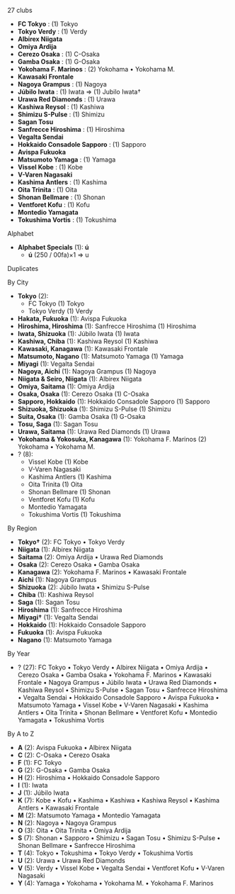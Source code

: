 27 clubs

- **FC Tokyo** : (1) Tokyo
- **Tokyo Verdy** : (1) Verdy
- **Albirex Niigata**
- **Omiya Ardija**
- **Cerezo Osaka** : (1) C-Osaka
- **Gamba Osaka** : (1) G-Osaka
- **Yokohama F. Marinos** : (2) Yokohama • Yokohama M.
- **Kawasaki Frontale**
- **Nagoya Grampus** : (1) Nagoya
- **Júbilo Iwata** : (1) Iwata ⇒ (1) Jubilo Iwata†
- **Urawa Red Diamonds** : (1) Urawa
- **Kashiwa Reysol** : (1) Kashiwa
- **Shimizu S-Pulse** : (1) Shimizu
- **Sagan Tosu**
- **Sanfrecce Hiroshima** : (1) Hiroshima
- **Vegalta Sendai**
- **Hokkaido Consadole Sapporo** : (1) Sapporo
- **Avispa Fukuoka**
- **Matsumoto Yamaga** : (1) Yamaga
- **Vissel Kobe** : (1) Kobe
- **V-Varen Nagasaki**
- **Kashima Antlers** : (1) Kashima
- **Oita Trinita** : (1) Oita
- **Shonan Bellmare** : (1) Shonan
- **Ventforet Kofu** : (1) Kofu
- **Montedio Yamagata**
- **Tokushima Vortis** : (1) Tokushima




Alphabet

- **Alphabet Specials** (1):  **ú** 
  - **ú** (250 / 00fa)×1 ⇒ u




Duplicates





By City

- **Tokyo** (2): 
  - FC Tokyo  (1) Tokyo
  - Tokyo Verdy  (1) Verdy
- **Hakata, Fukuoka** (1): Avispa Fukuoka 
- **Hiroshima, Hiroshima** (1): Sanfrecce Hiroshima  (1) Hiroshima
- **Iwata, Shizuoka** (1): Júbilo Iwata  (1) Iwata
- **Kashiwa, Chiba** (1): Kashiwa Reysol  (1) Kashiwa
- **Kawasaki, Kanagawa** (1): Kawasaki Frontale 
- **Matsumoto, Nagano** (1): Matsumoto Yamaga  (1) Yamaga
- **Miyagi** (1): Vegalta Sendai 
- **Nagoya, Aichi** (1): Nagoya Grampus  (1) Nagoya
- **Niigata & Seiro, Niigata** (1): Albirex Niigata 
- **Omiya, Saitama** (1): Omiya Ardija 
- **Osaka, Osaka** (1): Cerezo Osaka  (1) C-Osaka
- **Sapporo, Hokkaido** (1): Hokkaido Consadole Sapporo  (1) Sapporo
- **Shizuoka, Shizuoka** (1): Shimizu S-Pulse  (1) Shimizu
- **Suita, Osaka** (1): Gamba Osaka  (1) G-Osaka
- **Tosu, Saga** (1): Sagan Tosu 
- **Urawa, Saitama** (1): Urawa Red Diamonds  (1) Urawa
- **Yokohama & Yokosuka, Kanagawa** (1): Yokohama F. Marinos  (2) Yokohama • Yokohama M.
- ? (8): 
  - Vissel Kobe  (1) Kobe
  - V-Varen Nagasaki 
  - Kashima Antlers  (1) Kashima
  - Oita Trinita  (1) Oita
  - Shonan Bellmare  (1) Shonan
  - Ventforet Kofu  (1) Kofu
  - Montedio Yamagata 
  - Tokushima Vortis  (1) Tokushima




By Region

- **Tokyo†** (2):   FC Tokyo • Tokyo Verdy
- **Niigata** (1):   Albirex Niigata
- **Saitama** (2):   Omiya Ardija • Urawa Red Diamonds
- **Osaka** (2):   Cerezo Osaka • Gamba Osaka
- **Kanagawa** (2):   Yokohama F. Marinos • Kawasaki Frontale
- **Aichi** (1):   Nagoya Grampus
- **Shizuoka** (2):   Júbilo Iwata • Shimizu S-Pulse
- **Chiba** (1):   Kashiwa Reysol
- **Saga** (1):   Sagan Tosu
- **Hiroshima** (1):   Sanfrecce Hiroshima
- **Miyagi†** (1):   Vegalta Sendai
- **Hokkaido** (1):   Hokkaido Consadole Sapporo
- **Fukuoka** (1):   Avispa Fukuoka
- **Nagano** (1):   Matsumoto Yamaga




By Year

- ? (27):   FC Tokyo • Tokyo Verdy • Albirex Niigata • Omiya Ardija • Cerezo Osaka • Gamba Osaka • Yokohama F. Marinos • Kawasaki Frontale • Nagoya Grampus • Júbilo Iwata • Urawa Red Diamonds • Kashiwa Reysol • Shimizu S-Pulse • Sagan Tosu • Sanfrecce Hiroshima • Vegalta Sendai • Hokkaido Consadole Sapporo • Avispa Fukuoka • Matsumoto Yamaga • Vissel Kobe • V-Varen Nagasaki • Kashima Antlers • Oita Trinita • Shonan Bellmare • Ventforet Kofu • Montedio Yamagata • Tokushima Vortis






By A to Z

- **A** (2): Avispa Fukuoka • Albirex Niigata
- **C** (2): C-Osaka • Cerezo Osaka
- **F** (1): FC Tokyo
- **G** (2): G-Osaka • Gamba Osaka
- **H** (2): Hiroshima • Hokkaido Consadole Sapporo
- **I** (1): Iwata
- **J** (1): Júbilo Iwata
- **K** (7): Kobe • Kofu • Kashima • Kashiwa • Kashiwa Reysol • Kashima Antlers • Kawasaki Frontale
- **M** (2): Matsumoto Yamaga • Montedio Yamagata
- **N** (2): Nagoya • Nagoya Grampus
- **O** (3): Oita • Oita Trinita • Omiya Ardija
- **S** (7): Shonan • Sapporo • Shimizu • Sagan Tosu • Shimizu S-Pulse • Shonan Bellmare • Sanfrecce Hiroshima
- **T** (4): Tokyo • Tokushima • Tokyo Verdy • Tokushima Vortis
- **U** (2): Urawa • Urawa Red Diamonds
- **V** (5): Verdy • Vissel Kobe • Vegalta Sendai • Ventforet Kofu • V-Varen Nagasaki
- **Y** (4): Yamaga • Yokohama • Yokohama M. • Yokohama F. Marinos




